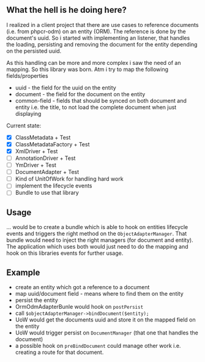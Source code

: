 What the hell is he doing here?
-------------------------------

I realized in a client project that there are use cases to reference documents
(i.e. from phpcr-odm) on an entity (ORM). The reference is done by the document's
uuid. So i started with implementing an listener, that handles the loading, persisting
and removing the document for the entity depending on the persisted uuid.

As this handling can be more and more complex i saw the need of an mapping. So
this library was born. Atm i try to map the following fields/properties

 - uuid - the field for the uuid on the entity
 - document - the field for the document on the entity
 - common-field - fields that should be synced on both document and entity
   i.e. the title, to not load the complete document when just displaying

Current state:
 * [x] ClassMetadata + Test
 * [x] ClassMetadataFactory + Test
 * [x] XmlDriver + Test
 * [ ] AnnotationDriver + Test
 * [ ] YmDriver + Test
 * [ ] DocumentAdapter + Test
 * [ ] Kind of UnitOfWork for handling hard work
 * [ ] implement the lifecycle events
 * [ ] Bundle to use that library

 Usage
 -----

 ... would be to create a bundle which is able to hook on entities lifecycle events
 and triggers the right method on the `ObjectAdapterManager`. That bundle would need
 to inject the right managers (for document and entity).
 The application which uses both would just need to do the mapping and hook on this libraries
 events for further usage.

 Example
 -------

 - create an entity which got a reference to a document
 - map uuid/document field - means where to find them on the entity
 - persist the entity
 - OrmOdmAdapterBunle would hook on `postPersist`
 - call `$objectAdapterManager->bindDocument($entity);`
 - UoW would get the documents uuid and store it on the mapped field on the entity
 - UoW would trigger persist on `DocumentManager` (that one that handles the document)
 - a possible hook on `preBindDocument` could manage other work i.e. creating a route
  for that document.
